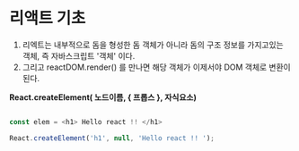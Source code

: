 # 리액트 기초 

1. 리엑트는 내부적으로 돔을 형성한 돔 객체가 아니라 돔의 구조 정보를 가지고있는 객체, 즉 자바스크립트 '객체' 이다. <br/>
2. 그리고 reactDOM.render() 를 만나면 해당 객체가 이제서야 DOM 객체로 변환이 된다. <br/>

**React.createElement( 노드이름, { 프롭스 }, 자식요소)**
```javascript

const elem = <h1> Hello react !! </h1> 

React.createElement('h1', null, 'Hello react !! ');

```
